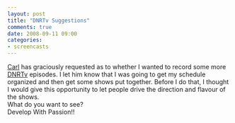 ```yaml
---
layout: post
title: "DNRTv Suggestions"
comments: true
date: 2008-09-11 09:00
categories:
- screencasts
---
```


[Carl](http://intellectualhedonism.com/) has graciously requested as to whether I wanted to record some more [DNRTv](http://dnrtv.com/) episodes. I let him know that I was going to get my schedule organized and then get some shows put together. Before I do that, I thought I would give this opportunity to let people drive the direction and flavour of the shows.  
What do you want to see?  
Develop With Passion!!




